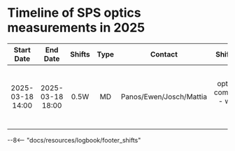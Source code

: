 # Timeline of SPS optics measurements in 2025

<!-- 
    Logbook Links: [LINK_NAME](date, logbook_id, event_id){.logbook-link}    
    Shifts:  W - Weekdays (Day) WN - Weekdays (Night) H - Holidays or weekend (Day) HN - Holidays or weekend (Night) 
    Tooltips: *[SHIFT PURPOSE TEXT]: Text inside the tooltip        
-->

|    Start Date    |     End Date     | Shifts | Type |         Contact         |                  Shift Purpose                  |                   Logbook Link                    |
|:----------------:|:----------------:|:------:|:----:|:-----------------------:|:-----------------------------------------------:|:-------------------------------------------------:|
| 2025-03-18 14:00 | 2025-03-18 18:00 |  0.5W  |  MD  | Panos/Ewen/Josch/Mattia | optics during commissioning - weird total phase | [Start](2025-03-18, 2621, 4216861){.logbook-link} |

<!-- Tooltips -->

--8<-- "docs/resources/logbook/footer_shifts"
